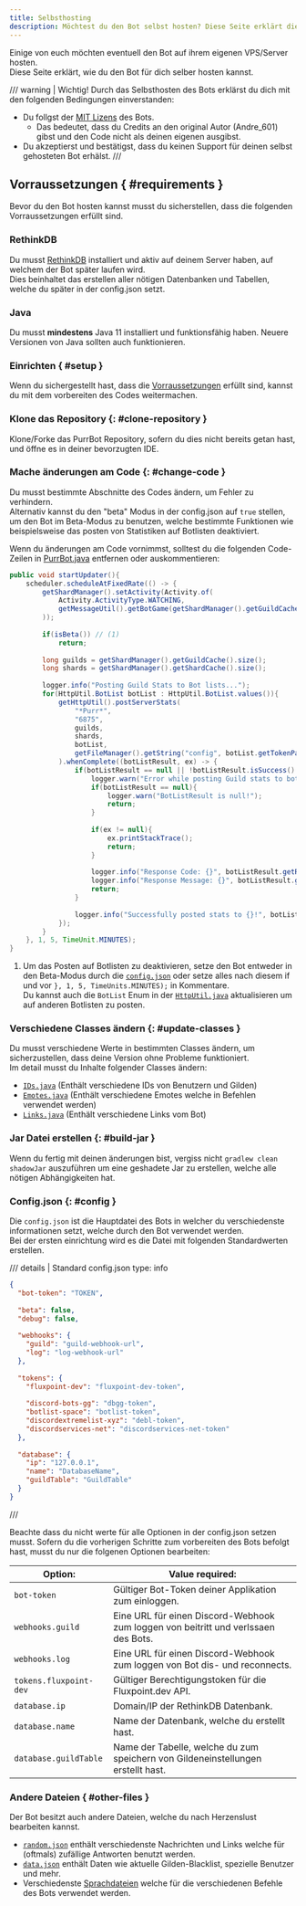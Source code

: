 ```yaml
---
title: Selbsthosting
description: Möchtest du den Bot selbst hosten? Diese Seite erklärt die Details.
---
```


[MIT-License]: https://github.com/Andre601/PurrBot/blob/master/LICENSE

[RethinkDB]: https://rethinkdb.com

[PurrBot.java]: https://github.com/purrbot-site/PurrBot/blob/master/src/main/java/site/purrbot/bot/PurrBot.java
[HttpUtil.java]: https://github.com/purrbot-site/PurrBot/blob/master/src/main/java/site/purrbot/bot/util/HttpUtil.java
[IDs.java]: https://github.com/Andre601/PurrBot/blob/master/src/main/java/site/purrbot/bot/constants/IDs.java
[Emotes.java]: https://github.com/Andre601/PurrBot/blob/master/src/main/java/site/purrbot/bot/constants/Emotes.java
[Roles.java]: https://github.com/Andre601/PurrBot/blob/master/src/main/java/site/purrbot/bot/constants/Roles.java
[Links.java]: https://github.com/Andre601/PurrBot/blob/master/src/main/java/site/purrbot/bot/constants/Links.java

[random.json]: https://github.com/Andre601/PurrBot/blob/master/src/main/resources/random.json
[data.json]: https://github.com/Andre601/PurrBot/blob/master/src/main/resources/data.json
[lang-files]: https://github.com/Andre601/PurrBot/blob/master/src/main/resources/lang

Einige von euch möchten eventuell den Bot auf ihrem eigenen VPS/Server hosten.  
Diese Seite erklärt, wie du den Bot für dich selber hosten kannst.

/// warning | Wichtig!
Durch das Selbsthosten des Bots erklärst du dich mit den folgenden Bedingungen einverstanden:

- Du follgst der [MIT Lizens][MIT-License] des Bots.
    - Das bedeutet, dass du Credits an den original Autor (Andre_601) gibst und den Code nicht als deinen eigenen ausgibst.
- Du akzeptierst und bestätigst, dass du keinen Support für deinen selbst gehosteten Bot erhälst.
///

## Vorraussetzungen { #requirements }
Bevor du den Bot hosten kannst musst du sicherstellen, dass die folgenden Vorraussetzungen erfüllt sind.

### RethinkDB
Du musst [RethinkDB] installiert und aktiv auf deinem Server haben, auf welchem der Bot später laufen wird.  
Dies beinhaltet das erstellen aller nötigen Datenbanken und Tabellen, welche du später in der config.json setzt.

### Java
Du musst **mindestens** Java 11 installiert und funktionsfähig haben. Neuere Versionen von Java sollten auch funktionieren.

### Einrichten { #setup }
Wenn du sichergestellt hast, dass die [Vorraussetzungen](#requirements) erfüllt sind, kannst du mit dem vorbereiten des Codes weitermachen.

### Klone das Repository {: #clone-repository }
Klone/Forke das PurrBot Repository, sofern du dies nicht bereits getan hast, und öffne es in deiner bevorzugten IDE.

### Mache änderungen am Code {: #change-code }
Du musst bestimmte Abschnitte des Codes ändern, um Fehler zu verhindern.  
Alternativ kannst du den "beta" Modus in der config.json auf `true` stellen, um den Bot im Beta-Modus zu benutzen, welche bestimmte Funktionen wie beispielsweise das posten von Statistiken auf Botlisten deaktiviert.

Wenn du änderungen am Code vornimmst, solltest du die folgenden Code-Zeilen in [PurrBot.java] entfernen oder auskommentieren:

```java title="PurrBot.java"
public void startUpdater(){
    scheduler.scheduleAtFixedRate(() -> {
        getShardManager().setActivity(Activity.of(
            Activity.ActivityType.WATCHING,
            getMessageUtil().getBotGame(getShardManager().getGuildCache().size())
        ));
        
        if(isBeta()) // (1)
            return;
        
        long guilds = getShardManager().getGuildCache().size();
        long shards = getShardManager().getShardCache().size();
        
        logger.info("Posting Guild Stats to Bot lists...");
        for(HttpUtil.BotList botList : HttpUtil.BotList.values()){
            getHttpUtil().postServerStats(
                "*Purr*",
                "6875",
                guilds,
                shards,
                botList,
                getFileManager().getString("config", botList.getTokenPath())
            ).whenComplete((botListResult, ex) -> {
                if(botListResult == null || !botListResult.isSuccess() || ex != null){
                    logger.warn("Error while posting Guild stats to bot list {}!", botList.getName());
                    if(botListResult == null){
                        logger.warn("BotListResult is null!");
                        return;
                    }
                    
                    if(ex != null){
                        ex.printStackTrace();
                        return;
                    }
                    
                    logger.info("Response Code: {}", botListResult.getResponseCode());
                    logger.info("Response Message: {}", botListResult.getResponseMessage());
                    return;
                }
                
                logger.info("Successfully posted stats to {}!", botListResult.getBotList());
            });
        }
    }, 1, 5, TimeUnit.MINUTES);
}
```

  1. Um das Posten auf Botlisten zu deaktivieren, setze den Bot entweder in den Beta-Modus durch die [`config.json`](#config) oder setze alles nach diesem if und vor `}, 1, 5, TimeUnits.MINUTES);` in Kommentare.  
  Du kannst auch die `BotList` Enum in der [`HttpUtil.java`][HttpUtil.java] aktualisieren um auf anderen Botlisten zu posten.

### Verschiedene Classes ändern {: #update-classes }
Du musst verschiedene Werte in bestimmten Classes ändern, um sicherzustellen, dass deine Version ohne Probleme funktioniert.  
Im detail musst du Inhalte folgender Classes ändern:

- [`IDs.java`][IDs.java] (Enthält verschiedene IDs von Benutzern und Gilden)
- [`Emotes.java`][Emotes.java] (Enthält verschiedene Emotes welche in Befehlen verwendet werden)
- [`Links.java`][Links.java] (Enthält verschiedene Links vom Bot)

### Jar Datei erstellen {: #build-jar }
Wenn du fertig mit deinen änderungen bist, vergiss nicht `gradlew clean shadowJar` auszuführen um eine geshadete Jar zu erstellen, welche alle nötigen Abhängigkeiten hat.

### Config.json {: #config }
Die `config.json` ist die Hauptdatei des Bots in welcher du verschiedenste informationen setzt, welche durch den Bot verwendet werden.  
Bei der ersten einrichtung wird es die Datei mit folgenden Standardwerten erstellen.

/// details | Standard config.json
    type: info

```json
{
  "bot-token": "TOKEN",
  
  "beta": false,
  "debug": false,
  
  "webhooks": {
    "guild": "guild-webhook-url",
    "log": "log-webhook-url"
  },
  
  "tokens": {
    "fluxpoint-dev": "fluxpoint-dev-token",
    
    "discord-bots-gg": "dbgg-token",
    "botlist-space": "botlist-token",
    "discordextremelist-xyz": "debl-token",
    "discordservices-net": "discordservices-net-token"
  },
  
  "database": {
    "ip": "127.0.0.1",
    "name": "DatabaseName",
    "guildTable": "GuildTable"
  }
}
```
///

Beachte dass du nicht werte für alle Optionen in der config.json setzen musst.
Sofern du die vorherigen Schritte zum vorbereiten des Bots befolgt hast, musst du nur die folgenen Optionen bearbeiten:

| Option:                | Value required:                                                                    |
|------------------------|------------------------------------------------------------------------------------|
| `bot-token`            | Gültiger Bot-Token deiner Applikation zum einloggen.                               |
| `webhooks.guild`       | Eine URL für einen Discord-Webhook zum loggen von beitritt und verlssaen des Bots. |
| `webhooks.log`         | Eine URL für einen Discord-Webhook zum loggen von Bot dis- und reconnects.         |
| `tokens.fluxpoint-dev` | Gültiger Berechtigungstoken für die Fluxpoint.dev API.                             |
| `database.ip`          | Domain/IP der RethinkDB Datenbank.                                                 |
| `database.name`        | Name der Datenbank, welche du erstellt hast.                                       |
| `database.guildTable`  | Name der Tabelle, welche du zum speichern von Gildeneinstellungen erstellt hast.   |

### Andere Dateien { #other-files }
Der Bot besitzt auch andere Dateien, welche du nach Herzenslust bearbeiten kannst.

- [`random.json`][random.json] enthält verschiedenste Nachrichten und Links welche für (oftmals) zufällige Antworten benutzt werden.
- [`data.json`][data.json] enthält Daten wie aktuelle Gilden-Blacklist, spezielle Benutzer und mehr.
- Verschiedenste [Sprachdateien][lang-files] welche für die verschiedenen Befehle des Bots verwendet werden.
